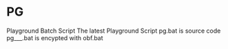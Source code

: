 # PG
Playground Batch Script
The latest Playground Script
pg.bat is source code
pg___.bat is encypted with obf.bat
